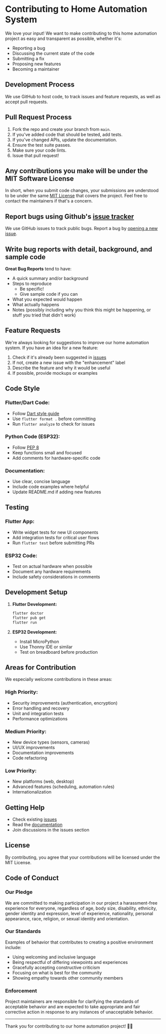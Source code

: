 # Contributing to Home Automation System

We love your input! We want to make contributing to this home automation project as easy and transparent as possible, whether it's:

- Reporting a bug
- Discussing the current state of the code
- Submitting a fix
- Proposing new features
- Becoming a maintainer

## Development Process

We use GitHub to host code, to track issues and feature requests, as well as accept pull requests.

## Pull Request Process

1. Fork the repo and create your branch from `main`.
2. If you've added code that should be tested, add tests.
3. If you've changed APIs, update the documentation.
4. Ensure the test suite passes.
5. Make sure your code lints.
6. Issue that pull request!

## Any contributions you make will be under the MIT Software License

In short, when you submit code changes, your submissions are understood to be under the same [MIT License](http://choosealicense.com/licenses/mit/) that covers the project. Feel free to contact the maintainers if that's a concern.

## Report bugs using Github's [issue tracker](https://github.com/yourusername/home_automation/issues)

We use GitHub issues to track public bugs. Report a bug by [opening a new issue](https://github.com/yourusername/home_automation/issues/new).

## Write bug reports with detail, background, and sample code

**Great Bug Reports** tend to have:

- A quick summary and/or background
- Steps to reproduce
  - Be specific!
  - Give sample code if you can
- What you expected would happen
- What actually happens
- Notes (possibly including why you think this might be happening, or stuff you tried that didn't work)

## Feature Requests

We're always looking for suggestions to improve our home automation system. If you have an idea for a new feature:

1. Check if it's already been suggested in [issues](https://github.com/yourusername/home_automation/issues)
2. If not, create a new issue with the "enhancement" label
3. Describe the feature and why it would be useful
4. If possible, provide mockups or examples

## Code Style

### Flutter/Dart Code:
- Follow [Dart style guide](https://dart.dev/guides/language/effective-dart/style)
- Use `flutter format .` before committing
- Run `flutter analyze` to check for issues

### Python Code (ESP32):
- Follow [PEP 8](https://www.python.org/dev/peps/pep-0008/)
- Keep functions small and focused
- Add comments for hardware-specific code

### Documentation:
- Use clear, concise language
- Include code examples where helpful
- Update README.md if adding new features

## Testing

### Flutter App:
- Write widget tests for new UI components
- Add integration tests for critical user flows
- Run `flutter test` before submitting PRs

### ESP32 Code:
- Test on actual hardware when possible
- Document any hardware requirements
- Include safety considerations in comments

## Development Setup

1. **Flutter Development:**
   ```bash
   flutter doctor
   flutter pub get
   flutter run
   ```

2. **ESP32 Development:**
   - Install MicroPython
   - Use Thonny IDE or similar
   - Test on breadboard before production

## Areas for Contribution

We especially welcome contributions in these areas:

### High Priority:
- Security improvements (authentication, encryption)
- Error handling and recovery
- Unit and integration tests
- Performance optimizations

### Medium Priority:
- New device types (sensors, cameras)
- UI/UX improvements
- Documentation improvements
- Code refactoring

### Low Priority:
- New platforms (web, desktop)
- Advanced features (scheduling, automation rules)
- Internationalization

## Getting Help

- Check existing [issues](https://github.com/yourusername/home_automation/issues)
- Read the [documentation](README.md)
- Join discussions in the issues section

## License

By contributing, you agree that your contributions will be licensed under the MIT License.

## Code of Conduct

### Our Pledge

We are committed to making participation in our project a harassment-free experience for everyone, regardless of age, body size, disability, ethnicity, gender identity and expression, level of experience, nationality, personal appearance, race, religion, or sexual identity and orientation.

### Our Standards

Examples of behavior that contributes to creating a positive environment include:

- Using welcoming and inclusive language
- Being respectful of differing viewpoints and experiences
- Gracefully accepting constructive criticism
- Focusing on what is best for the community
- Showing empathy towards other community members

### Enforcement

Project maintainers are responsible for clarifying the standards of acceptable behavior and are expected to take appropriate and fair corrective action in response to any instances of unacceptable behavior.

---

Thank you for contributing to our home automation project! 🏡✨
